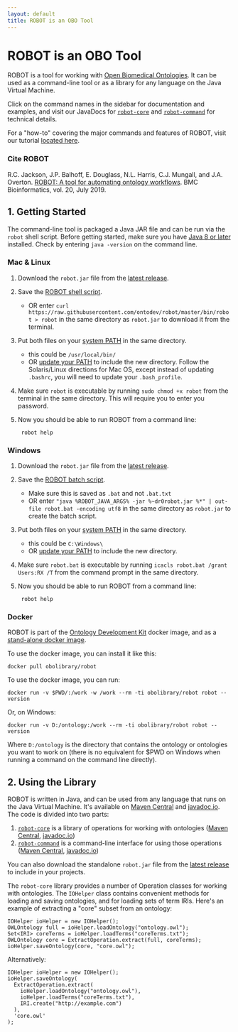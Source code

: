 ```yaml
---
layout: default
title: ROBOT is an OBO Tool
---
```


# ROBOT is an OBO Tool

ROBOT is a tool for working with [Open Biomedical Ontologies](http://obofoundry.org). It can be used as a command-line tool or as a library for any language on the Java Virtual Machine.

Click on the command names in the sidebar for documentation and examples, and visit our JavaDocs for [`robot-core`](http://www.javadoc.io/doc/org.obolibrary.robot/robot-core/) and [`robot-command`](http://www.javadoc.io/doc/org.obolibrary.robot/robot-command/) for technical details.

For a "how-to" covering the major commands and features of ROBOT, visit our tutorial [located here](https://github.com/rctauber/robot-tutorial).

### Cite ROBOT

R.C. Jackson, J.P. Balhoff, E. Douglass, N.L. Harris, C.J. Mungall, and J.A. Overton. [ROBOT: A tool for automating ontology workflows](https://rdcu.be/bMnHT). BMC Bioinformatics, vol. 20, July 2019.


## 1. Getting Started

The command-line tool is packaged a Java JAR file and can be run via the `robot` shell script. Before getting started, make sure you have [Java 8 or later](https://www.java.com/en/download/) installed. Check by entering `java -version` on the command line.

### Mac & Linux

1. Download the `robot.jar` file from the [latest release](https://github.com/ontodev/robot/releases/latest).
2. Save the [ROBOT shell script](https://github.com/ontodev/robot/raw/master/bin/robot).
    - OR enter `curl https://raw.githubusercontent.com/ontodev/robot/master/bin/robot > robot` in the same directory as `robot.jar` to download it from the terminal.
3. Put both files on your [system PATH](https://en.wikipedia.org/wiki/PATH_(variable)) in the same directory.
    - this could be `/usr/local/bin/`
    - OR [update your PATH](https://docs.oracle.com/javase/tutorial/essential/environment/paths.html) to include the new directory. Follow the Solaris/Linux directions for Mac OS, except instead of updating `.bashrc`, you will need to update your `.bash_profile`.
4. Make sure `robot` is executable by running `sudo chmod +x robot` from the terminal in the same directory. This will require you to enter you password.
5. Now you should be able to run ROBOT from a command line:

        robot help

### Windows

1. Download the `robot.jar` file from the [latest release](https://github.com/ontodev/robot/releases/latest).
2. Save the [ROBOT batch script](https://github.com/ontodev/robot/raw/master/bin/robot.bat).
    - Make sure this is saved as `.bat` and not `.bat.txt`
    - OR enter `"java %ROBOT_JAVA_ARGS% -jar %~dr0robot.jar %*" | out-file robot.bat -encoding utf8` in the same directory as `robot.jar` to create the batch script.
3. Put both files on your [system PATH](https://en.wikipedia.org/wiki/PATH_(variable)) in the same directory.
    - this could be `C:\Windows\`
    - OR [update your PATH](https://docs.oracle.com/javase/tutorial/essential/environment/paths.html) to include the new directory.
4. Make sure `robot.bat` is executable by running `icacls robot.bat /grant Users:RX /T` from the command prompt in the same directory.
5. Now you should be able to run ROBOT from a command line:

        robot help

### Docker

ROBOT is part of the [Ontology Development Kit](https://github.com/INCATools/ontology-development-kit) docker image, and as a [stand-alone docker image](https://hub.docker.com/r/obolibrary/robot/tags).

To use the docker image, you can install it like this:

```
docker pull obolibrary/robot
```

To use the docker image, you can run:

```
docker run -v $PWD/:/work -w /work --rm -ti obolibrary/robot robot --version
```

Or, on Windows:

```
docker run -v D:/ontology:/work --rm -ti obolibrary/robot robot --version
```

Where `D:/ontology` is the directory that contains the ontology or ontologies you want to work on (there is no equivalent for $PWD on Windows when running a command on the command line directly).

## 2. Using the Library

ROBOT is written in Java, and can be used from any language that runs on the Java Virtual Machine. It's available on [Maven Central](http://search.maven.org/#search%7Cga%7C1%7Cg%3A%22org.obolibrary.robot%22%20a%3A%22robot%22) and [javadoc.io](http://www.javadoc.io/doc/org.obolibrary.robot/robot/). The code is divided into two parts:

1. [`robot-core`](https://github.com/ontodev/robot/tree/master/robot-core/src/main/java/org/obolibrary/robot) is a library of operations for working with ontologies ([Maven Central](http://search.maven.org/#search%7Cga%7C1%7Cg%3A%22org.obolibrary.robot%22%20a%3A%22robot-core%22), [javadoc.io](http://www.javadoc.io/doc/org.obolibrary.robot/robot-core/))
2. [`robot-command`](https://github.com/ontodev/robot/tree/master/robot-command/src/main/java/org/obolibrary/robot) is a command-line interface for using those operations ([Maven Central](http://search.maven.org/#search%7Cga%7C1%7Cg%3A%22org.obolibrary.robot%22%20a%3A%22robot-command%22), [javadoc.io](http://www.javadoc.io/doc/org.obolibrary.robot/robot-command/))

You can also download the standalone `robot.jar` file from the [latest release](https://github.com/ontodev/robot/releases/latest) to include in your projects.

The `robot-core` library provides a number of Operation classes for working with ontologies. The `IOHelper` class contains convenient methods for loading and saving ontologies, and for loading sets of term IRIs. Here's an example of extracting a "core" subset from an ontology:

    IOHelper ioHelper = new IOHelper();
    OWLOntology full = ioHelper.loadOntology("ontology.owl");
    Set<IRI> coreTerms = ioHelper.loadTerms("coreTerms.txt");
    OWLOntology core = ExtractOperation.extract(full, coreTerms);
    ioHelper.saveOntology(core, "core.owl");

Alternatively:

    IOHelper ioHelper = new IOHelper();
    ioHelper.saveOntology(
      ExtractOperation.extract(
        ioHelper.loadOntology("ontology.owl"),
        ioHelper.loadTerms("coreTerms.txt"),
        IRI.create("http://example.com")
      ),
      'core.owl'
    );
